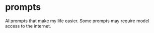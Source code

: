 # prompts

AI prompts that make my life easier. Some prompts may require model access to the internet.
